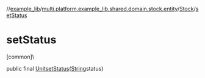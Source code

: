 //[example_lib](../../../index.md)/[multi.platform.example_lib.shared.domain.stock.entity](../index.md)/[Stock](index.md)/[setStatus](set-status.md)

# setStatus

[common]\

public final [Unit](https://kotlinlang.org/api/latest/jvm/stdlib/kotlin/-unit/index.html)[setStatus](set-status.md)([String](https://developer.android.com/reference/kotlin/java/lang/String.html)status)
